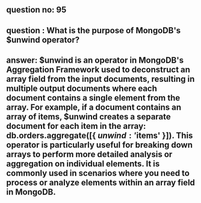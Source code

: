 
      
## question no: 95

## question : What is the purpose of MongoDB's $unwind operator?

## answer: $unwind is an operator in MongoDB's Aggregation Framework used to deconstruct an array field from the input documents, resulting in multiple output documents where each document contains a single element from the array. For example, if a document contains an array of items, $unwind creates a separate document for each item in the array: db.orders.aggregate([{ $unwind: '$items' }]). This operator is particularly useful for breaking down arrays to perform more detailed analysis or aggregation on individual elements. It is commonly used in scenarios where you need to process or analyze elements within an array field in MongoDB.
      